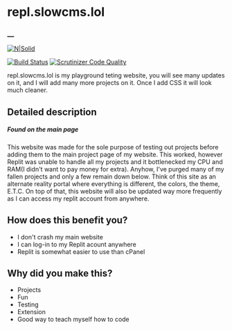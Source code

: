 # repl.slowcms.lol
### __

[![N|Solid](https://repl.slowcms.lol/assets/favicon.png)](https://repl.slowcms.lol)

[![Build Status](https://scrutinizer-ci.com/g/Jepln/repl.slowcms.lol/badges/build.png?b=main)](https://scrutinizer-ci.com/g/Jepln/repl.slowcms.lol/build-status/main)  [![Scrutinizer Code Quality](https://scrutinizer-ci.com/g/Jepln/repl.slowcms.lol/badges/quality-score.png?b=main)](https://scrutinizer-ci.com/g/Jepln/repl.slowcms.lol/?branch=main)

repl.slowcms.lol is my playground teting website, you will see  many updates on it, and I will add many more projects on it. Once I add CSS it will look much cleaner.

## Detailed description
##### *****Found on the main page*****

This website was made for the sole purpose of testing out projects before adding them to the main project page of my website. This worked, however Replit was unable to handle all my projects and it bottlenecked my CPU and RAM(I didn't want to pay money for extra). Anyhow, I've purged many of my fallen projects and only a few remain down below. Think of this site as an alternate reality portal where everything is different, the colors, the theme, E.T.C. On top of that, this website will also be updated way more frequently as I can access my replit account from anywhere.


## How does this benefit you?
- I don't crash my main website
- I can log-in to my Replit acount anywhere
- Replit is somewhat easier to use than cPanel

## Why did you make this?
- Projects
- Fun
- Testing
- Extension
- Good way to teach myself how to code


















